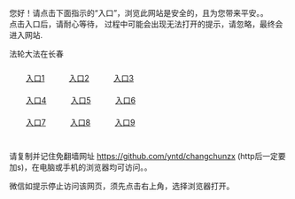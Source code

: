 您好！请点击下面指示的“入口”，浏览此网站是安全的，且为您带来平安。。 <br/>
点击入口后，请耐心等待， 过程中可能会出现无法打开的提示，请忽略，最终会进入网站. </br>

法轮大法在长春<br/>
<div style="padding:10px"><a style="margin:20px" target="_blank" href="https://d3nh29iwerdio0.cloudfront.net/2Qpsp?yvtdxt" id="ccLink1" rel="nofollow">入口1</a> <a target="_blank" style="margin:20px" href="https://d3l0qnp2gp3v1h.cloudfront.net/2Qpsp?nlloz" id="ccLink2" rel="nofollow">入口2</a> <a style="margin:20px" target="_blank" href="https://d6vw3hy9aazqu.cloudfront.net/2Qpsp?hmqzjuc" id="ccLink3" rel="nofollow">入口3</a></div>

<div style="padding:10px" ><a style="margin:20px" target="_blank" href="https://d3nh29iwerdio0.cloudfront.net/2Qpsp?yvtdxt" id="ccLink4" rel="nofollow">入口4</a> <a style="margin:20px" href="https://d3l0qnp2gp3v1h.cloudfront.net/2Qpsp?nlloz" target="_blank" id="ccLink5" rel="nofollow">入口5</a> <a style="margin:20px" href="https://d6vw3hy9aazqu.cloudfront.net/2Qpsp?hmqzjuc" target="_blank" id="ccLink6" rel="nofollow">入口6</a></div>

<div style="padding:10px"><a style="margin:20px" target="_blank" href="https://d3nh29iwerdio0.cloudfront.net/2Qpsp?yvtdxt" id="ccLink7" rel="nofollow">入口7</a> <a style="margin:20px" href="https://d3l0qnp2gp3v1h.cloudfront.net/2Qpsp?nlloz" target="_blank" id="ccLink8" rel="nofollow">入口8</a> <a style="margin:20px" target="_blank" href="https://d6vw3hy9aazqu.cloudfront.net/2Qpsp?hmqzjuc" id="ccLink9" rel="nofollow">入口9</a></div>

<br/>



请复制并记住免翻墙网址 https://github.com/yntd/changchunzx (http后一定要加s)，在电脑或手机的浏览器均可访问。。<br/>

微信如提示停止访问该网页，须先点击右上角，选择浏览器打开。

